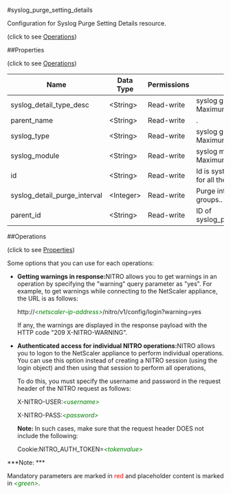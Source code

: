 #syslog_purge_setting_details



Configuration for Syslog Purge Setting Details resource.

<span>(click to see [Operations](#operations))</span>



##Properties 

<span>(click to see [Operations](#operations))</span>





<table><thead><tr><th>Name</th><th>Data Type</th><th>Permissions</th><th>Description</th></tr></thead><tbody><tr><td>syslog_detail_type_desc</td><td>&lt;String></td><td>Read-write</td><td>syslog groups.<br>Maximum length = 255</td></tr><tr><td>parent_name</td><td>&lt;String></td><td>Read-write</td><td>.</td></tr><tr><td>syslog_type</td><td>&lt;String></td><td>Read-write</td><td>syslog groups.<br>Maximum length = 255</td></tr><tr><td>syslog_module</td><td>&lt;String></td><td>Read-write</td><td>syslog modulename.<br>Maximum length = 255</td></tr><tr><td>id</td><td>&lt;String></td><td>Read-write</td><td>Id is system generated key for all the events.</td></tr><tr><td>syslog_detail_purge_interval</td><td>&lt;Integer></td><td>Read-write</td><td>Purge interval for syslog groups..</td></tr><tr><td>parent_id</td><td>&lt;String></td><td>Read-write</td><td>ID of syslog_purge_setting_details.</td></tr></tbody></table>

##Operations 

<span>(click to see [Properties](#properties))</span>





Some options that you can use for each operations:

<ul><li><p><b>Getting warnings in response:</b>NITRO allows you to get warnings in an operation by specifying the "warning" query parameter as "yes". For example, to get warnings while connecting to the NetScaler appliance, the URL is as follows:</p><p>http://<span style="color:green;font-style:italic;">&lt;netscaler-ip-address&gt;</span>/nitro/v1/config/login?warning=yes</p><p>If any, the warnings are displayed in the response payload with the HTTP code "209 X-NITRO-WARNING".</p></li><li><p><b>Authenticated access for individual NITRO operations:</b>NITRO allows you to logon to the NetScaler appliance to perform individual operations. You can use this option instead of creating a NITRO session (using the login object) and then using that session to perform all operations,</p><p>To do this, you must specify the username and password in the request header of the NITRO request as follows:</p><p>X-NITRO-USER:<span style="color:green;font-style:italic;">&lt;username&gt;</span></p><p>X-NITRO-PASS:<span style="color:green;font-style:italic;">&lt;password&gt;</span></p><p><b>Note: </b>In such cases, make sure that the request header DOES not include the following:</p><p>Cookie:NITRO_AUTH_TOKEN=<span style="color:green;font-style:italic;">&lt;tokenvalue&gt;</span></p></li></ul>







***Note: *** 

Mandatory parameters are marked in <span style="color:#FF0000;">red</span> and placeholder content is marked in <span style="color:green;font-style:italic">&lt;green&gt;</span>.



